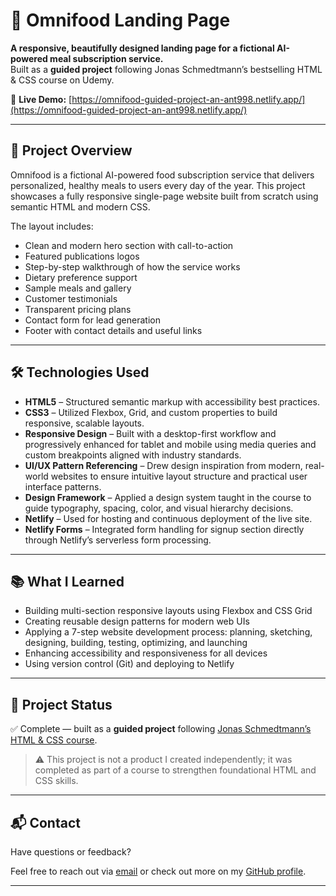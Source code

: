 # 🍱 Omnifood Landing Page

**A responsive, beautifully designed landing page for a fictional AI-powered meal subscription service.**  
Built as a **guided project** following Jonas Schmedtmann’s bestselling HTML & CSS course on Udemy.

🔗 **Live Demo:** [https://omnifood-guided-project-an-ant998.netlify.app/](https://omnifood-guided-project-an-ant998.netlify.app/)

---

## 🧠 Project Overview

Omnifood is a fictional AI-powered food subscription service that delivers personalized, healthy meals to users every day of the year. This project showcases a fully responsive single-page website built from scratch using semantic HTML and modern CSS.

The layout includes:

- Clean and modern hero section with call-to-action
- Featured publications logos
- Step-by-step walkthrough of how the service works
- Dietary preference support
- Sample meals and gallery
- Customer testimonials
- Transparent pricing plans
- Contact form for lead generation
- Footer with contact details and useful links

---

## 🛠️ Technologies Used

- **HTML5** – Structured semantic markup with accessibility best practices.
- **CSS3** – Utilized Flexbox, Grid, and custom properties to build responsive, scalable layouts.
- **Responsive Design** – Built with a desktop-first workflow and progressively enhanced for tablet and mobile using media queries and custom breakpoints aligned with industry standards.
- **UI/UX Pattern Referencing** – Drew design inspiration from modern, real-world websites to ensure intuitive layout structure and practical user interface patterns.
- **Design Framework** – Applied a design system taught in the course to guide typography, spacing, color, and visual hierarchy decisions.
- **Netlify** – Used for hosting and continuous deployment of the live site.
- **Netlify Forms** – Integrated form handling for signup section directly through Netlify’s serverless form processing.

---

## 📚 What I Learned

- Building multi-section responsive layouts using Flexbox and CSS Grid  
- Creating reusable design patterns for modern web UIs  
- Applying a 7-step website development process: planning, sketching, designing, building, testing, optimizing, and launching  
- Enhancing accessibility and responsiveness for all devices  
- Using version control (Git) and deploying to Netlify  

---

## 📌 Project Status

✅ Complete — built as a **guided project** following [Jonas Schmedtmann’s HTML & CSS course](https://www.udemy.com/course/design-and-develop-a-killer-website-with-html5-and-css3/).

> ⚠️ This project is not a product I created independently; it was completed as part of a course to strengthen foundational HTML and CSS skills.

---

## 📬 Contact

Have questions or feedback?

Feel free to reach out via [email](mailto:kumar.anant@northeastern.edu) or check out more on my [GitHub profile](https://github.com/an-ant998).

---